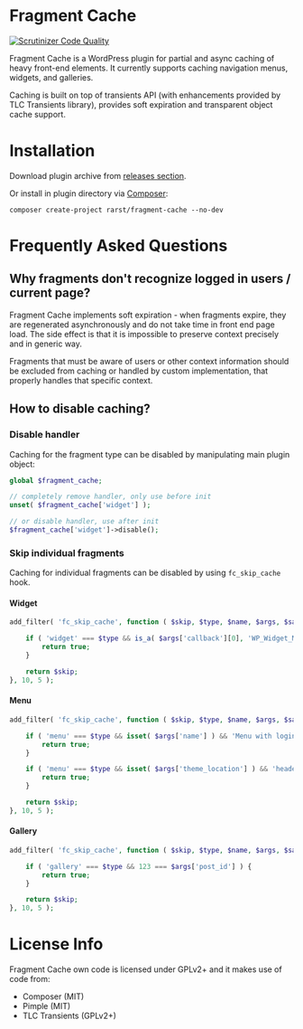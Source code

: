 # Fragment Cache
[![Scrutinizer Code Quality](https://scrutinizer-ci.com/g/Rarst/fragment-cache/badges/quality-score.png?b=master)](https://scrutinizer-ci.com/g/Rarst/fragment-cache/?branch=master)

Fragment Cache is a WordPress plugin for partial and async caching of heavy front-end elements. It currently supports caching navigation menus, widgets, and galleries.

Caching is built on top of transients API (with enhancements provided by TLC Transients library), provides soft expiration and transparent object cache support.

# Installation

Download plugin archive from [releases section](https://github.com/Rarst/fragment-cache/releases).

Or install in plugin directory via [Composer](https://getcomposer.org/):

    composer create-project rarst/fragment-cache --no-dev

# Frequently Asked Questions

## Why fragments don't recognize logged in users / current page?

Fragment Cache implements soft expiration - when fragments expire, they are regenerated asynchronously and do not take time in front end page load. The side effect is that it is impossible to preserve context precisely and in generic way.

Fragments that must be aware of users or other context information should be excluded from caching or handled by custom implementation, that properly handles that specific context.

## How to disable caching?

### Disable handler

Caching for the fragment type can be disabled by manipulating main plugin object:

```php
global $fragment_cache;

// completely remove handler, only use before init
unset( $fragment_cache['widget'] );

// or disable handler, use after init
$fragment_cache['widget']->disable();
```

### Skip individual fragments

Caching for individual fragments can be disabled by using `fc_skip_cache` hook.

#### Widget

```php
add_filter( 'fc_skip_cache', function ( $skip, $type, $name, $args, $salt ) {

	if ( 'widget' === $type && is_a( $args['callback'][0], 'WP_Widget_Meta' ) ) {
		return true;
	}

	return $skip;
}, 10, 5 );
```

#### Menu

```php
add_filter( 'fc_skip_cache', function ( $skip, $type, $name, $args, $salt ) {

	if ( 'menu' === $type && isset( $args['name'] ) && 'Menu with login' === $args['name'] ) {
		return true;
	}

	if ( 'menu' === $type && isset( $args['theme_location'] ) && 'header' === $args['theme_location'] ) {
		return true;
	}

	return $skip;
}, 10, 5 );
```

#### Gallery

```php
add_filter( 'fc_skip_cache', function ( $skip, $type, $name, $args, $salt ) {

	if ( 'gallery' === $type && 123 === $args['post_id'] ) {
		return true;
	}

	return $skip;
}, 10, 5 );
```

# License Info

Fragment Cache own code is licensed under GPLv2+ and it makes use of code from:

 - Composer (MIT)
 - Pimple (MIT)
 - TLC Transients (GPLv2+)